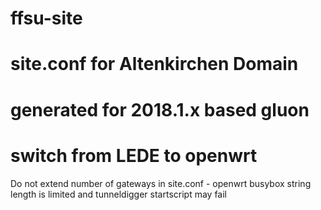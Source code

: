 # ffsu-site
# site.conf for Altenkirchen Domain
# generated for 2018.1.x based gluon
# switch from LEDE to openwrt

Do not extend number of gateways in site.conf  - openwrt busybox string length is limited and tunneldigger startscript may fail
